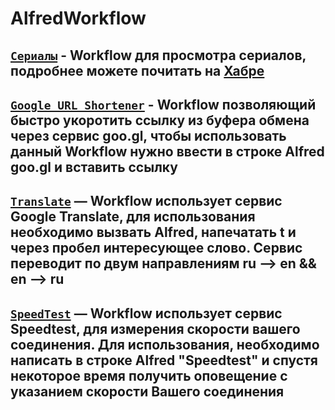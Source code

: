 # AlfredWorkflow

[`Сериалы`](https://github.com/kochemasov/AlfredWorkflow/raw/master/Сериалы.alfredworkflow) - Workflow для просмотра сериалов, подробнее можете почитать на [Хабре](https://habrahabr.ru/post/305346/)
----------

[`Google URL Shortener`](https://github.com/kochemasov/AlfredWorkflow/raw/master/Google%20URL%20Shortener.alfredworkflow) - Workflow позволяющий быстро укоротить ссылку из буфера обмена через сервис goo.gl, чтобы использовать данный Workflow нужно ввести в строке Alfred goo.gl и вставить ссылку
----------

[`Translate`](https://github.com/kochemasov/AlfredWorkflow/raw/master/Translate.alfredworkflow) — Workflow использует сервис Google Translate, для использования необходимо вызвать Alfred, напечатать t и через пробел интересующее слово. Сервис переводит по двум направлениям ru —> en && en —> ru
----------

[`SpeedTest`](https://github.com/kochemasov/AlfredWorkflow/raw/master/SpeedTest.alfredworkflow) — Workflow использует сервис Speedtest, для измерения скорости вашего соединения. Для использования, необходимо написать в строке Alfred "Speedtest" и спустя некоторое время получить оповещение с указанием скорости Вашего соединения
----------